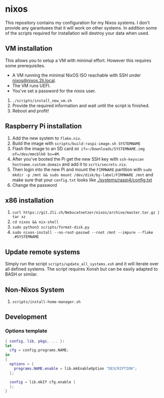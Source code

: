 # nixos

This repository contains my configuration for my Nixos systems.
I don't provide any garantuees that it will work on other systems.
In addition some of the scripts required for installation will destroy your data when used.

## VM installation

This allows you to setup a VM with minimal effort.
However this requires some prerequisites.

- A VM running the minimal NixOS ISO reachable with SSH under nixos@nixos.2li.local.
- The VM runs UEFI.
- You've set a password for the nixos user.

1. `./scripts/install_new_vm.sh`
2. Provide the required information and wait until the script is finished.
3. Reboot and profit!

## Raspberry Pi installation

1. Add the new system to `flake.nix`.
2. Build the image with `scripts/build-raspi-image.sh SYSTEMNAME`
3. Flash the image to an SD card
   `dd if=~/Downloads/SYSTEMNAME.img of=/dev/mmcblk0 bs=4M`.
4. After you've booted the Pi get the new SSH key with
   `ssh-keyscan hostname.custom.domain` and add it to `scrts/secrets.nix`.
5. Then login into the new Pi and mount the `FIRMWARE` partition with
   `sudo mkdir -p /mnt && sudo mount /dev/disk/by-label/FIRMWARE /mnt` and make
   sure that your `config.txt` looks like [./systems/raspi4/config.txt](./systems/raspi4/config.txt)
6. Change the password

## x86 installation

1. `curl https://git.2li.ch/Nebucatnetzer/nixos/archive/master.tar.gz | tar xz`
2. `cd nixos && nix-shell`
3. `sudo python3 scripts/format-disk.py`
4. `sudo nixos-install --no-root-passwd --root /mnt --impure --flake .#SYSTEMNAME`

## Update remote systems

Simply run the script `scripts/update_all_systems.xsh` and it will iterate over
all defined systems.
The script requires Xonsh but can be easily adapted to BASH or similar.

## Non-Nixos System

1. `scripts/install-home-manager.sh`

## Development

### Options template

```nix
{ config, lib, pkgs, ... }:
let
  cfg = config.programs.NAME;
in
{
  options = {
    programs.NAME.enable = lib.mkEnableOption "DESCRIPTION";
  };

  config = lib.mkIf cfg.enable {
  };
}
```
